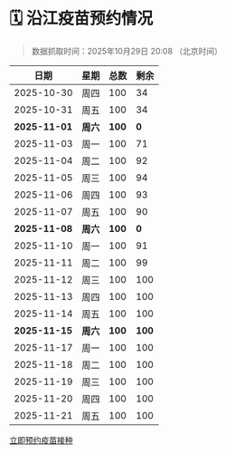 # 🗓️ 沿江疫苗预约情况

> 数据抓取时间：2025年10月29日 20:08 （北京时间）

| 日期 | 星期 | 总数 | 剩余 |
|------|------|------|------|
| 2025-10-30 | 周四 | 100 | 34 |
| 2025-10-31 | 周五 | 100 | 34 |
| **2025-11-01** | **周六** | **100** | **0** |
| 2025-11-03 | 周一 | 100 | 71 |
| 2025-11-04 | 周二 | 100 | 92 |
| 2025-11-05 | 周三 | 100 | 94 |
| 2025-11-06 | 周四 | 100 | 93 |
| 2025-11-07 | 周五 | 100 | 90 |
| **2025-11-08** | **周六** | **100** | **0** |
| 2025-11-10 | 周一 | 100 | 91 |
| 2025-11-11 | 周二 | 100 | 99 |
| 2025-11-12 | 周三 | 100 | 100 |
| 2025-11-13 | 周四 | 100 | 100 |
| 2025-11-14 | 周五 | 100 | 100 |
| **2025-11-15** | **周六** | **100** | **100** |
| 2025-11-17 | 周一 | 100 | 100 |
| 2025-11-18 | 周二 | 100 | 100 |
| 2025-11-19 | 周三 | 100 | 100 |
| 2025-11-20 | 周四 | 100 | 100 |
| 2025-11-21 | 周五 | 100 | 100 |


<div class="button-container">
<a class="btn" href="http://yfzweb.ishequ.net/#/login" target="_blank">立即预约疫苗接种</a>
</div>
